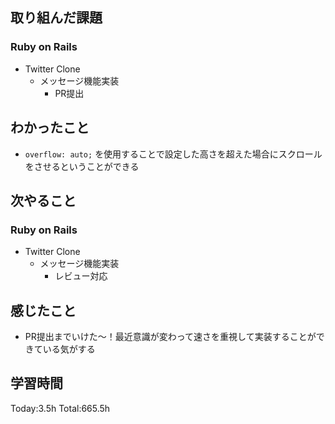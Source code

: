 ## 取り組んだ課題
### Ruby on Rails
- Twitter Clone
  - メッセージ機能実装
    - PR提出
## わかったこと
- `overflow: auto;` を使用することで設定した高さを超えた場合にスクロールをさせるということができる
## 次やること
### Ruby on Rails
- Twitter Clone
  - メッセージ機能実装
    - レビュー対応
## 感じたこと
- PR提出までいけた～！最近意識が変わって速さを重視して実装することができている気がする
## 学習時間
Today:3.5h Total:665.5h